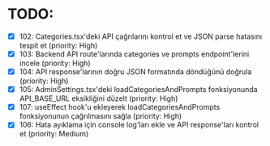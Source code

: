 # TODO:

- [x] 102: Categories.tsx'deki API çağrılarını kontrol et ve JSON parse hatasını tespit et (priority: High)
- [x] 103: Backend API route'larında categories ve prompts endpoint'lerini incele (priority: High)
- [x] 104: API response'larının doğru JSON formatında döndüğünü doğrula (priority: High)
- [x] 105: AdminSettings.tsx'deki loadCategoriesAndPrompts fonksiyonunda API_BASE_URL eksikliğini düzelt (priority: High)
- [x] 107: useEffect hook'u ekleyerek loadCategoriesAndPrompts fonksiyonunun çağrılmasını sağla (priority: High)
- [x] 106: Hata ayıklama için console log'ları ekle ve API response'ları kontrol et (priority: Medium)
